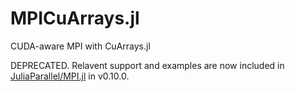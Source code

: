 # MPICuArrays.jl
CUDA-aware MPI with CuArrays.jl

DEPRECATED. Relavent support and examples are now included in [JuliaParallel/MPI.jl](https://github.com/JuliaParallel/MPI.jl) in v0.10.0.

